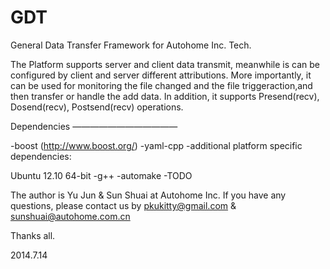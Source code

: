 GDT
===

General Data Transfer Framework for Autohome Inc. Tech.

The Platform supports server and client data transmit, meanwhile is can be configured by client and server different attributions. More importantly, it can be used for monitoring the file changed and the file triggeraction,and then transfer or handle the add data. In addition, it supports Presend(recv), Dosend(recv), Postsend(recv) operations.

Dependencies
————————————

-boost (http://www.boost.org/)
-yaml-cpp
-additional platform specific dependencies:

  Ubuntu 12.10 64-bit
    -g++
    -automake
    -TODO

The author is Yu Jun & Sun Shuai at Autohome Inc.  If you have any questions, please contact us by pkukitty@gmail.com & sunshuai@autohome.com.cn

Thanks all.

2014.7.14

